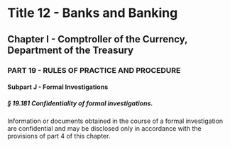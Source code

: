 
# Title 12 - Banks and Banking
## Chapter I - Comptroller of the Currency, Department of the Treasury
### PART 19 - RULES OF PRACTICE AND PROCEDURE
#### Subpart J - Formal Investigations
##### § 19.181 Confidentiality of formal investigations.

Information or documents obtained in the course of a formal investigation are confidential and may be disclosed only in accordance with the provisions of part 4 of this chapter.
